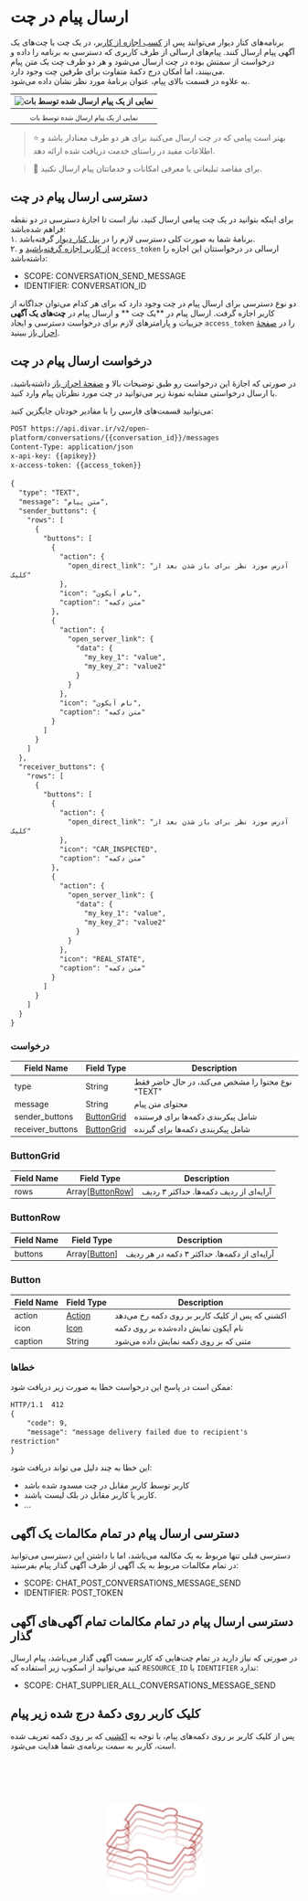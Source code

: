 # ارسال پیام در چت

برنامه‌‌های کنار دیوار می‌توانند پس از [کسب اجازه از کاربر][احراز باز]، در یک چت یا چت‌های یک آگهی پیام ارسال کنند.
پیام‌های ارسالی از طرف کاربری که دسترسی به برنامه را داده و درخواست از سمتش بوده در چت ارسال می‌شود و هر دو طرف چت یک
متن پیام می‌بینند، اما امکان درج دکمهٔ متفاوت برای طرفین چت وجود دارد.\
به علاوه در قسمت بالای پیام، عنوان برنامهٔ مورد نظر نشان داده می‌شود.

| ![نمایی از یک پیام ارسال شده توسط بات](/img/bot-message.png) |
|:------------------------------------------------------------:|
|   <sub dir="rtl">نمایی از یک پیام ارسال شده توسط بات</sub>   |

> ⭐️ بهتر است پیامی که در چت ارسال می‌کنید برای هر دو طرف معنادار باشد و اطلاعات مفید در راستای خدمت دریافت شده ارائه
> دهد.

> 🛑 برای مقاصد تبلیغاتی یا معرفی امکانات و خدماتتان پیام ارسال نکنید.

## دسترسی ارسال پیام در چت

برای اینکه بتوانید در یک چت پیامی ارسال کنید، نیاز است تا اجازهٔ دسترسی در دو نقطه فراهم شده‌باشد:\
۱. برنامهٔ شما به صورت کلی دسترسی لازم را در [پنل کنار دیوار][پنل کنار] گرفته‌باشد.\
۲. [از کاربر اجازه گرفته‌باشید][احراز باز] و `access_token` ارسالی در درخواستتان این اجازه را داشته‌باشد:

- SCOPE: CONVERSATION_SEND_MESSAGE
- IDENTIFIER: CONVERSATION_ID

دو نوع دسترسی برای ارسال پیام در چت وجود دارد که برای هر کدام می‌توان جداگانه از کاربر اجازه گرفت. ارسال پیام در **یک چت
** و ارسال پیام در **چت‌های یک آگهی**
جزییات و پارامترهای لازم برای درخواست دسترسی و ایجاد `access_token` را در [صفحهٔ احراز باز][احراز باز] ببینید.

## درخواست ارسال پیام در چت

در صورتی که اجازهٔ این درخواست رو طبق توضیحات بالا و [صفحهٔ احراز باز][احراز باز] داشته‌باشید، با ارسال درخواستی مشابه
نمونهٔ زیر می‌توانید در چت مورد نظرتان پیام وارد کنید.

می‌توانید قسمت‌های فارسی را با مقادیر خودتان جایگزین کنید:

```http request
POST https://api.divar.ir/v2/open-platform/conversations/{{conversation_id}}/messages
Content-Type: application/json
x-api-key: {{apikey}}
x-access-token: {{access_token}}

{
  "type": "TEXT",
  "message": "متن پیام",
  "sender_buttons": {
    "rows": [
      {
        "buttons": [
          {
            "action": {
              "open_direct_link": "آدرس مورد نظر برای باز شدن بعد از کلیک"
            },
            "icon": "نام آیکون",
            "caption": "متن دکمه"
          },
          {
            "action": {
              "open_server_link": {
                "data": {
                  "my_key_1": "value",
                  "my_key_2": "value2"
                }
              }
            },
            "icon": "نام آیکون",
            "caption": "متن دکمه"
          }
        ]
      }
    ]
  },
  "receiver_buttons": {
    "rows": [
      {
        "buttons": [
          {
            "action": {
              "open_direct_link": "آدرس مورد نظر برای باز شدن بعد از کلیک"
            },
            "icon": "CAR_INSPECTED",
            "caption": "متن دکمه"
          },
          {
            "action": {
              "open_server_link": {
                "data": {
                  "my_key_1": "value",
                  "my_key_2": "value2"
                }
              }
            },
            "icon": "REAL_STATE",
            "caption": "متن دکمه"
          }
        ]
      }
    ]
  }
}
```

### درخواست

| Field Name       | Field Type                | Description                                      |
|------------------|---------------------------|--------------------------------------------------|
| type             | String                    | نوع محتوا را مشخص می‌کند، در حال حاضر فقط "TEXT" |
| message          | String                    | محتوای متن پیام                                  |
| sender_buttons   | [ButtonGrid](#ButtonGrid) | شامل پیکربندی دکمه‌ها برای فرستنده               |
| receiver_buttons | [ButtonGrid](#ButtonGrid) | شامل پیکربندی دکمه‌ها برای گیرنده                |

### ButtonGrid

| Field Name | Field Type                     | Description                             |
|------------|--------------------------------|-----------------------------------------|
| rows       | Array[[ButtonRow](#ButtonRow)] | آرایه‌ای از ردیف دکمه‌ها. حداکثر ۳ ردیف |

### ButtonRow

| Field Name | Field Type               | Description                                   |
|------------|--------------------------|-----------------------------------------------|
| buttons    | Array[[Button](#Button)] | آرایه‌ای از دکمه‌ها. حداکثر ۳ دکمه در هر ردیف |

### Button

| Field Name | Field Type       | Description                                     |
|------------|------------------|-------------------------------------------------|
| action     | [Action][Action] | اکشنی که پس از کلیک کاربر بر روی دکمه رخ می‌دهد |
| icon       | [Icon](https://www.figma.com/design/ZhhSihwKTjiER1VUDX4ovh/%F0%9F%93%92-Kenar-Docs-(WIP)?node-id=1501-2225&p=f)   | نام آیکون نمایش داده‌شده بر روی دکمه            |
| caption    | String           | متنی که بر روی دکمه نمایش داده می‌شود           |


### خطاها

ممکن است در پاسخ این درخواست خطا به صورت زیر دریافت شود:

```HTTP
HTTP/1.1  412
{
    "code": 9,
    "message": "message delivery failed due to recipient's restriction"
}
```

این خطا به چند دلیل می ‌تواند دریافت شود:

- کاربر توسط کاربر مقابل در چت مسدود شده باشد
- کاربر یا کاربر مقابل در بلک لیست باشند.
- ...

## دسترسی ارسال پیام در تمام مکالمات یک آگهی

دسترسی قبلی تنها مربوط به یک مکالمه می‌باشد، اما با داشتن این دسترسی می‌توانید در تمام مکالمات مربوط به یک آگهی از طرف
آگهی گذار پیام بفرستید:

- SCOPE: CHAT_POST_CONVERSATIONS_MESSAGE_SEND
- IDENTIFIER: POST_TOKEN

## دسترسی ارسال پیام در تمام مکالمات تمام آگهی‌های آگهی گذار

در صورتی که نیاز دارید در تمام چت‌هایی که کاربر سمت آگهی گذار می‌باشد، پیام ارسال کنید می‌توانید از اسکوپ زیر استفاده که
`RESOURCE_ID` یا `IDENTIFIER` ندارد:

- SCOPE: CHAT_SUPPLIER_ALL_CONVERSATIONS_MESSAGE_SEND

## کلیک کاربر روی دکمهٔ درج شده زیر پیام

پس از کلیک کاربر بر روی دکمه‌های پیام، با توجه به [اکشنی][Action] که بر روی دکمه تعریف شده است،
کاربر به سمت برنامه‌ی شما هدایت می‌شود.

<br>

[احراز باز]: /oauth

[API key]: /management/api-keys.md

[Action]: /widgets/actions

[پنل کنار]: /management

[ارسال پیام در یک چت]: #ارسال-پیام-در-یک-چت

[ارسال پیام در چت‌های آگهی]: #ارسال-پیام-در-چتهای-یک-آگهی

[بازشدن برنامه]: #کلیک-کاربر-روی-دکمهٔ-درج-شده-زیر-پیام


<br><br>

<div align="center">

<img src="/img/wire-puzzle.svg" height="156px"/>

</div>

<br><br>
